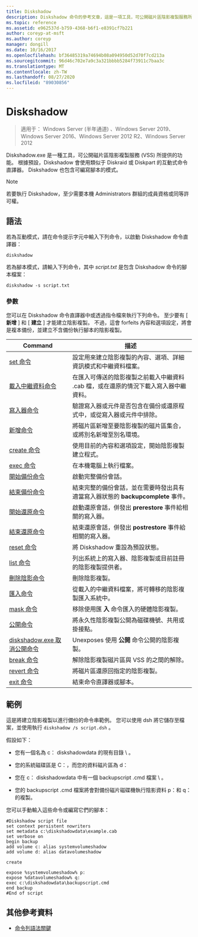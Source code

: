 ```yaml
---
title: Diskshadow
description: Diskshadow 命令的參考文章，這是一項工具，可公開磁片區陰影複製服務所提供的功能 (VSS) 。
ms.topic: reference
ms.assetid: e962537d-b759-4368-b6f1-e8391cf7b221
author: coreyp-at-msft
ms.author: coreyp
manager: dongill
ms.date: 10/16/2017
ms.openlocfilehash: bf36485319a74694b08a094950d52d70f7cd213a
ms.sourcegitcommit: 96d46c702e7a9c3a321bbbb5284f73911c7baa3c
ms.translationtype: MT
ms.contentlocale: zh-TW
ms.lasthandoff: 08/27/2020
ms.locfileid: "89030856"
---
```

# <a name="diskshadow"></a>Diskshadow

> 適用于： Windows Server (半年通道) 、Windows Server 2019、Windows Server 2016、Windows Server 2012 R2、Windows Server 2012

Diskshadow.exe 是一種工具，可公開磁片區陰影複製服務 (VSS) 所提供的功能。 根據預設，Diskshadow 會使用類似于 Diskraid 或 Diskpart 的互動式命令直譯器。 Diskshadow 也包含可編寫腳本的模式。

> [!NOTE]
> 若要執行 Diskshadow，至少需要本機 Administrators 群組的成員資格或同等許可權。

## <a name="syntax"></a>語法

若為互動模式，請在命令提示字元中輸入下列命令，以啟動 Diskshadow 命令直譯器：

```
diskshadow
```

若為腳本模式，請輸入下列命令，其中 *script.txt* 是包含 Diskshadow 命令的腳本檔案：

```
diskshadow -s script.txt
```

### <a name="parameters"></a>參數

您可以在 Diskshadow 命令直譯器中或透過指令檔來執行下列命令。 至少要有 [ **新增** ] 和 [ **建立** ] 才能建立陰影複製。 不過，這會 forfeits 內容和選項設定，將會是複本備份，並建立不含備份執行腳本的陰影複製。

| Command | 描述 |
| --------- | ----------- |
| [set 命令](set_2.md) | 設定用來建立陰影複製的內容、選項、詳細資訊模式和中繼資料檔案。 |
| [載入中繼資料命令](load-metadata.md) | 在匯入可傳送的陰影複製之前載入中繼資料 .cab 檔，或在還原的情況下載入寫入器中繼資料。 |
| [寫入器命令](writer.md) | 驗證寫入器或元件是否包含在備份或還原程式中，或從寫入器或元件中排除。 |
| [新增命令](add.md) | 將磁片區新增至要陰影複製的磁片區集合，或將別名新增至別名環境。 |
| [create 命令](create.md) | 使用目前的內容和選項設定，開始陰影複製建立程式。 |
| [exec 命令](exec.md) | 在本機電腦上執行檔案。 |
| [開始備份命令](begin-backup.md) | 啟動完整備份會話。 |
| [結束備份命令](end-backup.md) | 結束完整的備份會話，並在需要時發出具有適當寫入器狀態的 **backupcomplete** 事件。 |
| [開始還原命令](begin-restore.md) | 啟動還原會話，併發出 **prerestore** 事件給相關的寫入器。 |
| [結束還原命令](end-restore.md) | 結束還原會話，併發出 **postrestore** 事件給相關的寫入器。 |
| [reset 命令](reset.md) | 將 Diskshadow 重設為預設狀態。 |
| [list 命令](list.md) | 列出系統上的寫入器、陰影複製或目前註冊的陰影複製提供者。 |
| [刪除陰影命令](delete-shadows.md) | 刪除陰影複製。 |
| [匯入命令](import.md) | 從載入的中繼資料檔案，將可轉移的陰影複製匯入系統中。 |
| [mask 命令](mask.md) | 移除使用匯 **入** 命令匯入的硬體陰影複製。 |
| [公開命令](expose.md) | 將永久性陰影複製公開為磁碟機號、共用或掛接點。 |
| [diskshadow.exe 取消公開命令](unexpose.md) | Unexposes 使用 **公開** 命令公開的陰影複製。 |
| [break 命令](break_2.md) | 解除陰影複製磁片區與 VSS 的之間的解除。 |
| [revert 命令](revert.md) | 將磁片區還原回指定的陰影複製。 |
| [exit 命令](exit.md) | 結束命令直譯器或腳本。 |

## <a name="examples"></a>範例

這是將建立陰影複製以進行備份的命令串範例。 您可以使用 dsh 將它儲存至檔案，並使用執行 `diskshadow /s script.dsh` 。

假設如下：

- 您有一個名為 c： diskshadowdata 的現有目錄 \\ 。

- 您的系統磁碟區是 C：，而您的資料磁片區為 d：

- 您在 c： diskshadowdata 中有一個 backupscript .cmd 檔案 \\ 。

- 您的 backupscript .cmd 檔案將會對備份磁片磁碟機執行陰影資料 p：和 q：的複製。

您可以手動輸入這些命令或編寫它們的腳本：

```
#Diskshadow script file
set context persistent nowriters
set metadata c:\diskshadowdata\example.cab
set verbose on
begin backup
add volume c: alias systemvolumeshadow
add volume d: alias datavolumeshadow

create

expose %systemvolumeshadow% p:
expose %datavolumeshadow% q:
exec c:\diskshadowdata\backupscript.cmd
end backup
#End of script
```

## <a name="additional-references"></a>其他參考資料

- [命令列語法關鍵](command-line-syntax-key.md)

